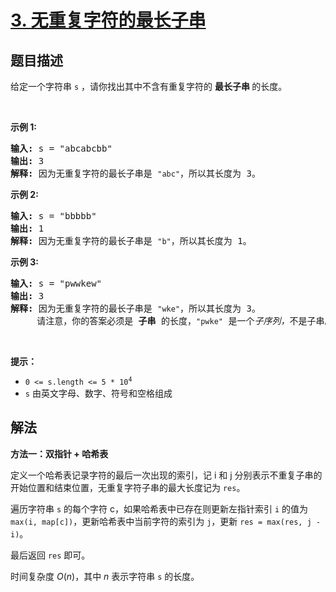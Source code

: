 # [3. 无重复字符的最长子串](https://leetcode.cn/problems/longest-substring-without-repeating-characters)


## 题目描述

<!-- 这里写题目描述 -->

<p>给定一个字符串 <code>s</code> ，请你找出其中不含有重复字符的&nbsp;<strong>最长子串&nbsp;</strong>的长度。</p>

<p>&nbsp;</p>

<p><strong>示例&nbsp;1:</strong></p>

<pre>
<strong>输入: </strong>s = "abcabcbb"
<strong>输出: </strong>3 
<strong>解释:</strong> 因为无重复字符的最长子串是 <code>"abc"</code>，所以其长度为 3。
</pre>

<p><strong>示例 2:</strong></p>

<pre>
<strong>输入: </strong>s = "bbbbb"
<strong>输出: </strong>1
<strong>解释: </strong>因为无重复字符的最长子串是 <code>"b"</code>，所以其长度为 1。
</pre>

<p><strong>示例 3:</strong></p>

<pre>
<strong>输入: </strong>s = "pwwkew"
<strong>输出: </strong>3
<strong>解释: </strong>因为无重复字符的最长子串是&nbsp;<code>"wke"</code>，所以其长度为 3。
&nbsp;    请注意，你的答案必须是 <strong>子串 </strong>的长度，<code>"pwke"</code>&nbsp;是一个<em>子序列，</em>不是子串。
</pre>

<p>&nbsp;</p>

<p><strong>提示：</strong></p>

<ul>
	<li><code>0 &lt;= s.length &lt;= 5 * 10<sup>4</sup></code></li>
	<li><code>s</code>&nbsp;由英文字母、数字、符号和空格组成</li>
</ul>

## 解法

<!-- 这里可写通用的实现逻辑 -->

**方法一：双指针 + 哈希表**

定义一个哈希表记录字符的最后一次出现的索引，记 i 和 j 分别表示不重复子串的开始位置和结束位置，无重复字符子串的最大长度记为 `res`。

遍历字符串 `s` 的每个字符 c，如果哈希表中已存在则更新左指针索引 `i` 的值为 `max(i, map[c])`，更新哈希表中当前字符的索引为 `j`，更新 `res = max(res, j - i)`。

最后返回 `res` 即可。

时间复杂度 $O(n)$，其中 $n$ 表示字符串 `s` 的长度。
